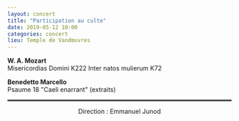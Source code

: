 ```yaml
---
layout: concert
title: "Participation au culte"
date: 2019-05-12 10:00
categories: concert
lieu: Temple de Vandœuvres
---
```


**W. A. Mozart**  
Misericordias Domini K222
Inter natos mulierum K72

**Benedetto Marcello**  
Psaume 18 "Caeli enarrant" (extraits)

<hr style="border-top: 3px double #8c8b8b"/>

<p style="text-align: center">
Direction : Emmanuel Junod
</p>

